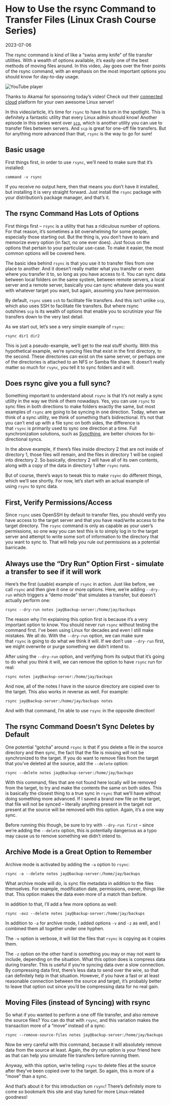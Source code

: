 # How to Use the rsync Command to Transfer Files (Linux Crash Course Series)

2023-07-06

The rsync command is kind of like a “swiss army knife” of file transfer utilities. With a wealth of options available, it’s easily one of the best methods of moving files around. In this video, Jay goes over the finer points of the rsync command, with an emphasis on the most important options you should know for day-to-day usage.

![YouTube player](https://i.ytimg.com/vi/KG78O53u8rY/maxresdefault.jpg)

Thanks to Akamai for sponsoring today’s video! Check out their [connected cloud](https://learnlinux.link/akamai) platform for your own awesome Linux server!

In this video/article, it’s time for `rsync` to have its turn in the spotlight. This is definitely a fantastic utility that every Linux admin should know! Another episode in this series went over [`scp`](https://www.learnlinux.tv/transferring-files-with-the-scp-command-linux-crash-course-series/), which is another utility you can use to transfer files between servers. And `scp` is great for one-off file transfers. But for anything more advanced than that, `rsync` is the way to go for sure!

## Basic usage

First things first, in order to use `rsync`, we’ll need to make sure that it’s installed:

```
command -v rsync
```

If you receive no output here, then that means you don’t have it installed, but installing it is very straight forward. Just install the `rsync` package with your distribution’s package manager, and that’s it.

## The rsync Command Has Lots of Options

First things first – `rsync` is a utility that has a ridiculous number of options. For that reason, it’s sometimes a bit overwhelming for some people, especially those starting out. But the thing is, you don’t have to learn and memorize every option (in fact, no one ever does). Just focus on the options that pertain to your particular use-case. To make it easier, the most common options will be covered here.

The basic idea behind `rsync` is that you use it to transfer files from one place to another. And it doesn’t really matter what you transfer or even where you transfer it to, so long as you have access to it. You can sync data between local folders on the same system, between remote servers, a local server and a remote server, basically you can sync whatever data you want with whatever target you want, but again, assuming you have permission.

By default, `rsync` uses `ssh` to facilitate file transfers. And this isn’t unlike `scp`, which also uses SSH to facilitate file transfers. But where rsync outshines `scp` is its wealth of options that enable you to scrutinize your file transfers down to the very last detail.

As we start out, let’s see a very simple example of `rsync`:

```
rsync dir1 dir2
```

This is just a pseudo-example, we’ll get to the real stuff shortly. With this hypothetical example, we’re syncing files that exist in the first directory, to the second. These directories can exist on the same server, or perhaps one of the directories is attached to an NFS or Samba file share. It doesn’t really matter so much for `rsync`, you tell it to sync folders and it will.

## Does rsync give you a full sync?

Something important to understand about `rsync` is that it’s not really a sync utility in the way we think of them nowadays. Yes, you can use `rsync` to sync files in both directions to make folders exactly the same, but most examples of `rsync` are going to be syncing in one direction. Today, when we think of a sync utility, we think of something that’s bidirectional. It’s not that you can’t end up with a file sync on both sides, the difference is that `rsync` is primarily used to sync one direction at a time. Full synchronization solutions, such as [Syncthing](https://www.learnlinux.tv/syncing-your-files-across-all-your-computers-via-syncthing/), are better choices for bi-directional syncs.

In the above example, if there’s files inside directory 2 that are not inside of directory 1, those files will remain, and the files in directory 1 will be copied into directory 2. So basically, directory 2 will have all of its own contents, along with a copy of the data in directory 1 after `rsync` runs.

But of course, there’s ways to tweak this to make `rsync` do different things, which we’ll see shortly. For now, let’s start with an actual example of using `rsync` to sync data.

## First, Verify Permissions/Access

Since `rsync` uses OpenSSH by default to transfer files, you should verify you have access to the target server and that you have read/write access to the target directory. The `rsync` command is only as capable as your user’s permissions, so one way you can test this is to simply log in to the target server and attempt to write some sort of information to the directory that you want to sync to. That will help you rule out permissions as a potential barricade.

## Always use the “Dry Run” Option First - simulate a transfer to see if it will work

Here’s the first (usable) example of `rsync` in action. Just like before, we call `rsync` and then give it one or more options. Here, we’re adding `--dry-run` which triggers a “demo mode” that simulates a transfer, but doesn’t actually perform one:

```
rsync --dry-run notes jay@backup-server:/home/jay/backups
```

The reason why I’m explaining this option first is because it’s a very important option to know. You should never run `rsync` without testing the command first. I’ve been using Linux for decades and even I still make mistakes. We all do. With the `--dry-run` option, we can make sure that `rsync` is going to do what we think it will. If we don’t use `--dry-run` first, we might overwrite or purge something we didn’t intend to.

After using the `--dry-run` option, and verifying from its output that it’s going to do what you think it will, we can remove the option to have `rsync` run for real:

```
rsync notes jay@backup-server:/home/jay/backups
```

And now, all of the notes I have in the source directory are copied over to the target. This also works in reverse as well. For example:

```
rsync jay@backup-server:/home/jay/backups notes
```

And with that command, I’m able to use `rsync` in the opposite direction!

## The rsync Command Doesn’t Sync Deletes by Default

One potential “gotcha” around `rsync` is that if you delete a file in the source directory and then sync, the fact that the file is missing will not be synchronized to the target. If you do want to remove files from the target that you’ve deleted at the source, add the `--delete` option:

```
rsync --delete notes jay@backup-server:/home/jay/backups
```

With this command, files that are not found here locally will be removed from the target, to try and make the contents the same on both sides. This is basically the closest thing to a true sync in `rsync` that we’ll have without doing something more advanced. If I saved a brand new file on the target, that file will not be synced – literally anything present in the target not present at the source will be removed with this option. Again, it’s a one way sync.

Before running this though, be sure to try with `--dry-run first` – since we’re adding the `--delete` option, this is potentially dangerous as a typo may cause us to remove something we didn’t intend to.

## Archive Mode is a Great Option to Remember

Archive mode is activated by adding the `-a` option to `rsync`:

```
rsync -a --delete notes jay@backup-server:/home/jay/backups
```

What archive mode will do, is sync file metadata in addition to the files themselves. For example, modification date, permissions, owner, things like that. This option makes the data even more of a match than before.

In addition to that, I’ll add a few more options as well:

```
rsync -avz --delete notes jay@backup-server:/home/jay/backups
```

In addition to `-a` for archive mode, I added options `-v` and `-z` as well, and I combined them all together under one hyphen.

The `-v` option is verbose, it will list the files that `rsync` is copying as it copies them.

The `-z` option on the other hand is something you may or may not want to include, depending on the situation. What this option does is compress data during transfer. This is useful if you’re syncing data over a slow connection. By compressing data first, there’s less data to send over the wire, so that can definitely help in that situation. However, if you have a fast or at least reasonable connection between the source and target, it’s probably better to leave that option out since you’d be compressing data for no real gain.

## Moving Files (instead of Syncing) with rsync

So what if you wanted to perform a one off file transfer, and also remove the source files? You can do that with `rsync`, and this variation makes the transaction more of a “move” instead of a sync:

```
rsync --remove-source-files notes jay@backup-server:/home/jay/backups
```

Now be very careful with this command, because it will absolutely remove data from the source at least. Again, the dry run option is your friend here as that can help you simulate file transfers before running them.

Anyway, with this option, we’re telling `rsync` to delete files at the source after they’ve been copied over to the target. So again, this is more of a “move” than a sync.

And that’s about it for this introduction on `rsync`! There’s definitely more to come so bookmark this site and stay tuned for more Linux-related goodness!